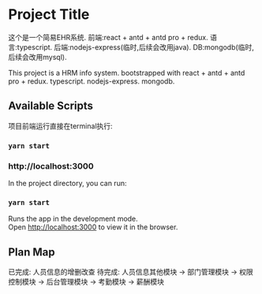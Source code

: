 # Project Title
这个是一个简易EHR系统.
前端:react + antd + antd pro + redux.
语言:typescript.
后端:nodejs-express(临时,后续会改用java).
DB:mongodb(临时,后续会改用mysql).

This project is a HRM info system. bootstrapped with 
react + antd + antd pro + redux.
typescript.
nodejs-express.
mongodb.

## Available Scripts

项目前端运行直接在terminal执行:
### `yarn start`
### http://localhost:3000

In the project directory, you can run:
### `yarn start`

Runs the app in the development mode.\
Open [http://localhost:3000](http://localhost:3000) to view it in the browser.

## Plan Map
已完成: 人员信息的增删改查
待完成: 人员信息其他模块 -> 部门管理模块 -> 权限控制模块 -> 后台管理模块 -> 考勤模块 -> 薪酬模块 



